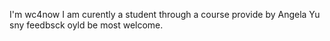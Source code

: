 I'm wc4now
I am curently a student through a course provide by Angela Yu
sny feedbsck oyld be most welcome.
